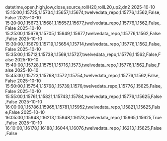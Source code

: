 datetime,open,high,low,close,source,rollH20,rollL20,up2,dn2
2025-10-10 15:15:00,1.15725,1.15734,1.15657,1.15674,twelvedata_repo,1.15776,1.1562,False,False
2025-10-10 15:20:00,1.15673,1.15681,1.15657,1.15677,twelvedata_repo,1.15776,1.1562,False,False
2025-10-10 15:25:00,1.15679,1.15705,1.15649,1.15677,twelvedata_repo,1.15776,1.1562,False,False
2025-10-10 15:30:00,1.15679,1.15719,1.15654,1.15714,twelvedata_repo,1.15776,1.1562,False,False
2025-10-10 15:35:00,1.15712,1.15738,1.1569,1.15727,twelvedata_repo,1.15776,1.1562,False,False
2025-10-10 15:40:00,1.15728,1.15751,1.15716,1.1573,twelvedata_repo,1.15776,1.1562,False,False
2025-10-10 15:45:00,1.15723,1.15768,1.1572,1.15754,twelvedata_repo,1.15776,1.1562,False,False
2025-10-10 15:50:00,1.15754,1.15768,1.15739,1.1576,twelvedata_repo,1.15776,1.15625,False,False
2025-10-10 15:55:00,1.15761,1.15821,1.15743,1.15784,twelvedata_repo,1.15776,1.15625,False,False
2025-10-10 16:00:00,1.15786,1.15965,1.15781,1.15952,twelvedata_repo,1.15821,1.15625,False,False
2025-10-10 16:05:00,1.15948,1.16213,1.15948,1.16173,twelvedata_repo,1.15965,1.15625,True,False
2025-10-10 16:10:00,1.16178,1.16188,1.16044,1.16076,twelvedata_repo,1.16213,1.15625,False,False
